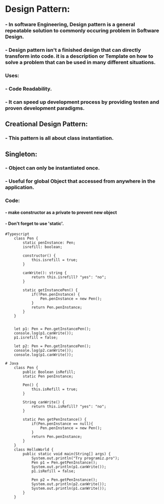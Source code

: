 # Design Pattern:
###    - In software Engineering, Design pattern is a general repeatable solution to commonly occuring problem in Software Design.
###    - Design pattern isn't a finished design that can directly transform into code. it is a description or Template on how to solve a problem that can be used in many different situations.
### Uses:
###    - Code Readability.
###    - It can speed up development process by providing testen and proven development paradigms.

## Creational Design Pattern:
###    - This pattern is all about class instantiation.

## Singleton:
###    - Object can only be instantiated once.
###    - Useful for global Object that accessed from anywhere in the application.

### Code: 
#### - make constructor as a private to prevent new object
#### - Don't forget to use 'static'.

```
#Typescript
    class Pen {
        static penInstance: Pen;
        isrefill: boolean;
    
        constructor() {
            this.isrefill = true; 
        }
    
        canWrite(): string {
            return this.isrefill? "yes": "no";
        }
    
        static getInstancePen() {
            if(!Pen.penInstance) {
                Pen.penInstance = new Pen();
            }
            return Pen.penInstance;
        }
    }
    
    
    let p1: Pen = Pen.getInstancePen();
    console.log(p1.canWrite());
    p1.isrefill = false;
    
    let p2: Pen = Pen.getInstancePen();
    console.log(p2.canWrite());
    console.log(p1.canWrite());
```

```
# Java
    class Pen {
        public Boolean isRefill;
        static Pen penInstance;
        
        Pen() {
            this.isRefill = true;
        }
        
        String canWrite() {
            return this.isRefill? "yes": "no";
        }
        
        static Pen getPenInstance() {
            if(Pen.penInstance == null){
                Pen.penInstance = new Pen();
            }
            return Pen.penInstance;
        }
    }
    class HelloWorld {
        public static void main(String[] args) {
            System.out.println("Try programiz.pro");
            Pen p1 = Pen.getPenInstance();
            System.out.println(p1.canWrite());
            p1.isRefill = false;
            
            Pen p2 = Pen.getPenInstance();
            System.out.println(p2.canWrite());
            System.out.println(p1.canWrite());
        }
    }
```
